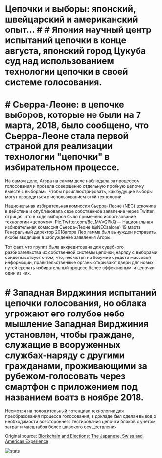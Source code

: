 # Цепочки и выборы: японский, швейцарский и американский опыт... # # Япония научный центр испытаний цепочки в конце августа, японский город Цукуба суд над использованием технологии цепочки в своей системе голосования.

# # Сьерра-Леоне: в цепочке выборов, которые не были на 7 марта, 2018, было сообщено, что Сьерра-Леоне стала первой страной для реализации технологии "цепочки" в избирательном процессе.

На самом деле, Агора на самом деле наблюдала за процессом голосования и провела совершенно отдельную пробную цепочку вместе с выборами, чтобы проиллюстрировать, как будущие выборы могут проводиться с использованием этой технологии.

Национальная избирательная комиссия Сьерра-Леоне (NEC) вскочила в действие и опубликовала свое собственное заявление через Twitter, отрицая, что в ходе выборов было применено использование технологии «цепочки»: Pic.Twitter.com/8cLMVvQPkQ — Национальная избирательная комиссия Сьерра-Леоне (@NECsalone) 19 марта Генеральный директор 2018агора Лео гамма был вынужден исправить якобы вводящие в заблуждение заявления Агоры.

Тот факт, что группа была аккредитована для судебного разбирательства их собственной системы цепочки, наряду с выборами свидетельствует о том, что, несмотря на безумие средств массовой информации, правительственные органы открывают двери для новых путей сделать избирательный процесс более эффективным-и цепочки один из них.

# # Западная Вирджиния испытаний цепочки голосования, но облака угрожают его голубое небо мышление Западная Вирджиния установлен, чтобы граждане, служащие в вооруженных службах-наряду с другими гражданами, проживающими за рубежом-голосовать через смартфон с приложением под названием воатз в ноябре 2018.

Несмотря на положительный потенциал технологии для преобразования процесса голосования, в докладе был сделан вывод о необходимости всестороннего тестирования цепочки блоков с учетом затрат и масштабов более широкого осуществления.

Original source: [Blockchain and Elections: The Japanese, Swiss and American Experience](https://cointelegraph.com/news/blockchain-and-elections-the-japanese-swiss-and-american-experience)

![stats](https://c.statcounter.com/11760860/0/a89fa40b/1/ "stats")